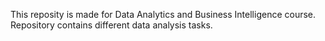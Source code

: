 This reposity is made for Data Analytics and Business Intelligence course. Repository contains different data analysis tasks.
